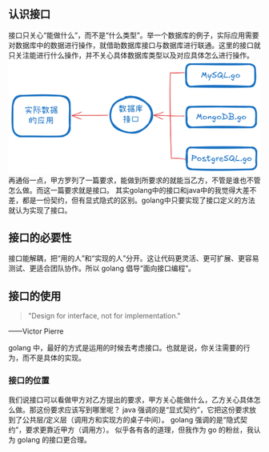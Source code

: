 ## 认识接口
接口只关心“能做什么”，而不是“什么类型”。举一个数据库的例子，实际应用需要对数据库中的数据进行操作，就借助数据库接口与数据库进行联通。这里的接口就只关注能进行什么操作，并不关心具体数据库类型以及对应具体怎么进行操作。
![接口作用例子](./images/Untitled-2025-09-18-1625.png)
再通俗一点，甲方罗列了一篇要求，能做到所要求的就能当乙方，不管是谁也不管怎么做。而这一篇要求就是接口。
其实golang中的接口和java中的我觉得大差不差，都是一份契约，但有显式隐式的区别。golang中只要实现了接口定义的方法就认为实现了接口。
## 接口的必要性
接口能解耦，把“用的人”和“实现的人”分开。这让代码更灵活、更可扩展、更容易测试、更适合团队协作。所以 golang 倡导“面向接口编程”。
## 接口的使用
>"Design for interface, not for implementation."
>
 ——Victor Pierre

golang 中，最好的方式是运用的时候去考虑接口。也就是说，你关注需要的行为，而不是具体的实现。
### 接口的位置
我们说接口可以看做甲方对乙方提出的要求，甲方关心能做什么，乙方关心具体怎么做。那这份要求应该写到哪里呢？
java 强调的是“显式契约”，它把这份要求放到了公共层/定义层（调用方和实现方的桌子中间）。
golang 强调的是“隐式契约”，要求更靠近甲方（调用方）。
似乎各有各的道理，但我作为 go 的粉丝，我认为 golang 的接口更合理。